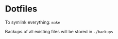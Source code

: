 # Dotfiles

To symlink everything: `make`

Backups of all existing files will be stored in `./backups`
